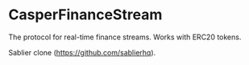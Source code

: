# CasperFinanceStream

The protocol for real-time finance streams.
Works with ERC20 tokens.

Sablier clone (https://github.com/sablierhq).